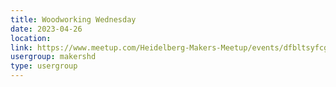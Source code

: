 ```yaml
---
title: Woodworking Wednesday
date: 2023-04-26
location: 
link: https://www.meetup.com/Heidelberg-Makers-Meetup/events/dfbltsyfcgbjc/
usergroup: makershd
type: usergroup
---
```

